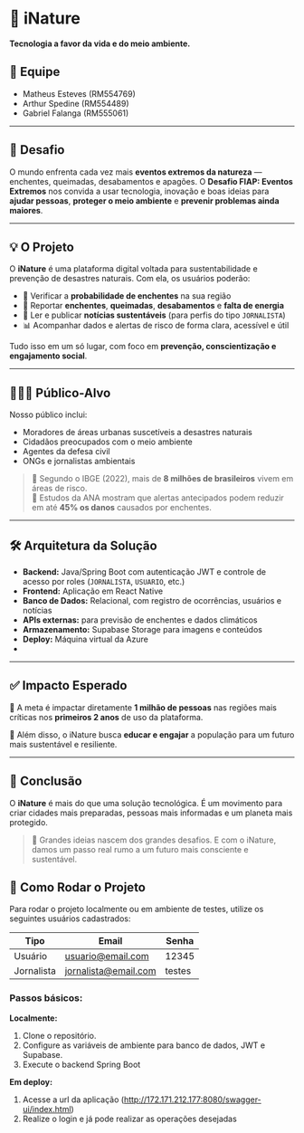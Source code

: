 # 🌿 iNature

**Tecnologia a favor da vida e do meio ambiente.**

## 👥 Equipe

- Matheus Esteves (RM554769)  
- Arthur Spedine (RM554489)  
- Gabriel Falanga (RM555061)

---

## 🎯 Desafio

O mundo enfrenta cada vez mais **eventos extremos da natureza** — enchentes, queimadas, desabamentos e apagões. O **Desafio FIAP: Eventos Extremos** nos convida a usar tecnologia, inovação e boas ideias para **ajudar pessoas**, **proteger o meio ambiente** e **prevenir problemas ainda maiores**.

---

## 💡 O Projeto

O **iNature** é uma plataforma digital voltada para sustentabilidade e prevenção de desastres naturais. Com ela, os usuários poderão:

- 📍 Verificar a **probabilidade de enchentes** na sua região  
- 🚨 Reportar **enchentes**, **queimadas**, **desabamentos** e **falta de energia**  
- 📰 Ler e publicar **notícias sustentáveis** (para perfis do tipo `JORNALISTA`)  
- 📊 Acompanhar dados e alertas de risco de forma clara, acessível e útil

Tudo isso em um só lugar, com foco em **prevenção, conscientização e engajamento social**.

---

## 🧑‍🤝‍🧑 Público-Alvo

Nosso público inclui:

- Moradores de áreas urbanas suscetíveis a desastres naturais  
- Cidadãos preocupados com o meio ambiente  
- Agentes da defesa civil  
- ONGs e jornalistas ambientais  

> 🧠 Segundo o IBGE (2022), mais de **8 milhões de brasileiros** vivem em áreas de risco.  
> 🚨 Estudos da ANA mostram que alertas antecipados podem reduzir em até **45% os danos** causados por enchentes.

---

## 🛠️ Arquitetura da Solução

- **Backend:** Java/Spring Boot com autenticação JWT e controle de acesso por roles (`JORNALISTA`, `USUARIO`, etc.)  
- **Frontend:** Aplicação em React Native  
- **Banco de Dados:** Relacional, com registro de ocorrências, usuários e notícias  
- **APIs externas:** para previsão de enchentes e dados climáticos  
- **Armazenamento:** Supabase Storage para imagens e conteúdos
- **Deploy:** Máquina virtual da Azure
- 
---

## ✅ Impacto Esperado

📍 A meta é impactar diretamente **1 milhão de pessoas** nas regiões mais críticas nos **primeiros 2 anos** de uso da plataforma.

🔄 Além disso, o iNature busca **educar e engajar** a população para um futuro mais sustentável e resiliente.

---

## 🚀 Conclusão

O **iNature** é mais do que uma solução tecnológica. É um movimento para criar cidades mais preparadas, pessoas mais informadas e um planeta mais protegido.

> 🌱 Grandes ideias nascem dos grandes desafios. E com o iNature, damos um passo real rumo a um futuro mais consciente e sustentável.

## 🏁 Como Rodar o Projeto

Para rodar o projeto localmente ou em ambiente de testes, utilize os seguintes usuários cadastrados:

| Tipo       | Email                   |  Senha  |
|------------|-------------------------|---------|
| Usuário    | usuario@email.com       | 12345   |
| Jornalista | jornalista@email.com    | testes  |

### Passos básicos:

**Localmente:**

1. Clone o repositório.  
2. Configure as variáveis de ambiente para banco de dados, JWT e Supabase.  
3. Execute o backend Spring Boot

**Em deploy:**
1. Acesse a url da aplicação (http://172.171.212.177:8080/swagger-ui/index.html)
2. Realize o login e já pode realizar as operações desejadas

